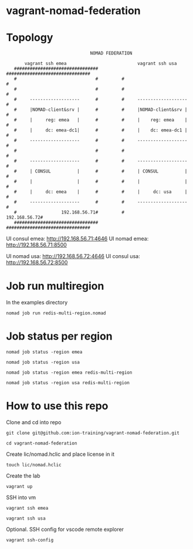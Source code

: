 # vagrant-nomad-federation

# Topology
```
                                NOMAD FEDERATION

       vagrant ssh emea                           vagrant ssh usa
   ################################         ################################
   #                              #         #                              #
   #                              #         #                              #
   #     -------------------      #         #     -------------------      #
   #     |NOMAD-client&srv |      #         #     |NOMAD-client&srv |      #
   #     |     reg: emea   |      #         #     |    reg: emea    |      #
   #     |     dc: emea-dc1|      #         #     |    dc: emea-dc1 |      #
   #     -------------------      #         #     -------------------      #
   #                              #         #                              #
   #     -------------------      #         #     -------------------      #
   #     | CONSUL          |      #         #     | CONSUL          |      #
   #     |                 |      #         #     |                 |      #
   #     |     dc: emea    |      #         #     |     dc: usa     |      #
   #     -------------------      #         #     -------------------      #
   #                 192.168.56.71#         #                 192.168.56.72#
   ################################         ################################

```

UI consul emea: http://192.168.56.71:4646
UI nomad emea: http://192.168.56.71:8500

UI nomad usa: http://192.168.56.72:4646
UI consul usa: http://192.168.56.72:8500

# Job run multiregion
In the examples directory
```
nomad job run redis-multi-region.nomad
```

# Job status per region
```
nomad job status -region emea 
```
```
nomad job status -region usa
```
```
nomad job status -region emea redis-multi-region
```
```
nomad job status -region usa redis-multi-region
```


# How to use this repo
Clone and cd into repo
```
git clone git@github.com:ion-training/vagrant-nomad-federation.git
```
```
cd vagrant-nomad-federation
```

Create lic/nomad.hclic and place license in it
```
touch lic/nomad.hclic
```

Create the lab
```
vagrant up
```

SSH into vm
```
vagrant ssh emea
```
```
vagrant ssh usa
```

Optional. SSH config for vscode remote explorer
```
vagrant ssh-config
```

